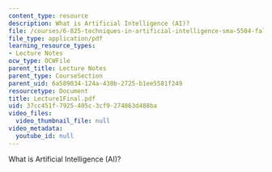 ```yaml
---
content_type: resource
description: What is Artificial Intelligence (AI)?
file: /courses/6-825-techniques-in-artificial-intelligence-sma-5504-fall-2002/37cc451f7925405c3cf9274863d488ba_Lecture1Final.pdf
file_type: application/pdf
learning_resource_types:
- Lecture Notes
ocw_type: OCWFile
parent_title: Lecture Notes
parent_type: CourseSection
parent_uid: 6a589034-124a-430b-2725-b1ee5581f249
resourcetype: Document
title: Lecture1Final.pdf
uid: 37cc451f-7925-405c-3cf9-274863d488ba
video_files:
  video_thumbnail_file: null
video_metadata:
  youtube_id: null
---
```

What is Artificial Intelligence (AI)?

